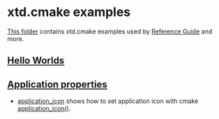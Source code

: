 # xtd.cmake examples

[This folder](.) contains xtd.cmake examples used by [Reference Guide](https://codedocs.xyz/gammasoft71/xtd/) and more.

## [Hello Worlds](hello_worlds/README.md)

## [Application properties](application_properties/README.md)
* [application_icon](application_properties/application_icon/README.md) shows how to set application icon with cmake [application_icon()](../../scripts/cmake/xtd_commands.cmake).
